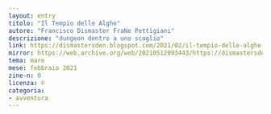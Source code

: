 ```yaml
---
layout: entry
titolo: "Il Tempio delle Alghe"
autore: "Francisco Dismaster FraNe Pettigiani"
descrizione: "dungeon dentro a uno scoglio"
link: https://dismastersden.blogspot.com/2021/02/il-tempio-delle-alghe-vecchio-carnevale.html
mirror: https://web.archive.org/web/20210512093443/https://dismastersden.blogspot.com/2021/02/il-tempio-delle-alghe-vecchio-carnevale.html
tema: mare
mese: febbraio 2021
zine-n: 0
licenza: ©
categoria:
- avventura
---
```


